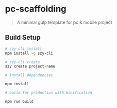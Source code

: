 # pc-scaffolding

> A minimal gulp template for pc & mobile project

## Build Setup

``` bash
# szy-cli install
npm install -g szy-cli

# szy-cli create
szy create project-name

# Install dependencies

npm install

# build for production with minification

npm run build

```
